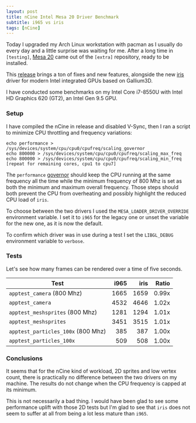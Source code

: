 ```yaml
---
layout: post
title: nCine Intel Mesa 20 Driver Benchmark
subtitle: i965 vs iris
tags: [nCine]
---
```


Today I upgraded my Arch Linux workstation with pacman as I usually do every day and a little surprise was waiting for me.
After a long time in `[testing]`, [Mesa 20](https://www.archlinux.org/packages/extra/x86_64/mesa/) came out of the `[extra]` repository, ready to be installed.

This [release](https://lists.freedesktop.org/archives/mesa-dev/2020-February/224132.html) brings a ton of fixes and new features, alongside the new [iris](https://xdc2018.x.org/slides/optimizing-i965-for-the-future.pdf) driver for modern Intel integrated GPUs based on Gallium3D.

I have conducted some benchmarks on my Intel Core i7-8550U with Intel HD Graphics 620 (GT2), an Intel Gen 9.5 GPU.

### Setup

I have compiled the nCine in release and disabled V-Sync, then I ran a script to minimize CPU throttling and frequency variations:

```
echo performance > /sys/devices/system/cpu/cpu0/cpufreq/scaling_governor
echo 800000 > /sys/devices/system/cpu/cpu0/cpufreq/scaling_max_freq
echo 800000 > /sys/devices/system/cpu/cpu0/cpufreq/scaling_min_freq
[repeat for remaining cores, cpu1 to cpu7]
```

The `performance` [governor](https://wiki.archlinux.org/index.php/CPU_frequency_scaling#Scaling_governors) should keep the CPU running at the same frequency all the time while the minimum frequency of 800 Mhz is set as both the minimum and maximum overall frequency. Those steps should both prevent the CPU from overheating and possibly highlight the reduced CPU load of `iris`.

To choose between the two drivers I used the `MESA_LOADER_DRIVER_OVERRIDE` environment variable. I set it to `i965` for the legacy one or unset the variable for the new one, as it is now the default.

To confirm which driver was in use during a test I set the `LIBGL_DEBUG` environment variable to `verbose`.

### Tests

Let's see how many frames can be rendered over a time of five seconds.

| Test                               |  i965  |  iris  |  Ratio  |
| ---------------------------------- | ------:| ------:| -------:|
| `apptest_camera` (800 Mhz)         |  1665  |  1659  |  0.99x  |
| `apptest_camera`                   |  4532  |  4646  |  1.02x  |
| `apptest_meshsprites` (800 Mhz)    |  1281  |  1294  |  1.01x  |
| `apptest_meshsprites`              |  3451  |  3515  |  1.01x  |
| `apptest_particles_100x` (800 Mhz) |  385   |  387   |  1.00x  |
| `apptest_particles_100x`           |  509   |  508   |  1.00x  |

### Conclusions

It seems that for the nCine kind of workload, 2D sprites and low vertex count, there is practically no difference between the two drivers on my machine. The results do not change when the CPU frequency is capped at its minimum.

This is not necessarily a bad thing. I would have been glad to see some performance uplift with those 2D tests but I'm glad to see that `iris` does not seem to suffer at all from being a lot less mature than `i965`.
